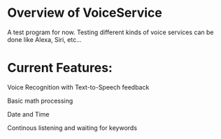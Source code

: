 # Overview of VoiceService
A test program for now. Testing different kinds of voice services can be done like Alexa, Siri, etc...

# Current Features:
Voice Recognition with Text-to-Speech feedback

Basic math processing

Date and Time

Continous listening and waiting for keywords